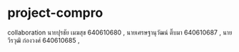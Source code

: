 # project-compro
collaboration
นายปุรชัย เมฆสุข 640610680 ,
นายเศรษฐานุวัฒน์ ติ๊บมา 640610687 ,
นายวีรวุฒิ ก๋องวงศ์ 640610685 ,